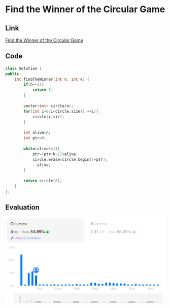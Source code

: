 # Find the Winner of the Circular Game
## Link
[Find the Winner of the Circular Game](https://leetcode.com/problems/find-the-winner-of-the-circular-game/description)

## Code
```cpp
class Solution {
public:
    int findTheWinner(int n, int k) {
        if(n==1){
            return 1;
        }

        vector<int> circle(n);
        for(int i=0;i<circle.size();++i){
            circle[i]=i+1;
        }

        int alive=n;
        int ptr=0;

        while(alive!=1){
            ptr=(ptr+k-1)%alive;
            circle.erase(circle.begin()+ptr);
            --alive;
        }

        return circle[0];
    }
};
```

## Evaluation
![Find the Winner of the Circular Game](./09.png)